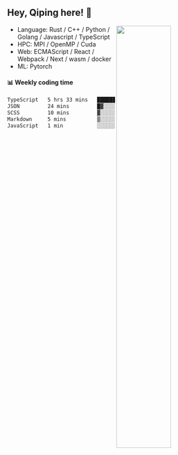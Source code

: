 

## Hey, Qiping here! :wave:

[<img align="right" width="50%" src="https://github-readme-stats.vercel.app/api?username=ppppqp&theme=dark&show_icons=true">](https://metrics.lecoq.io/ppppqp?template=classic)



-   Language: Rust / C++ / Python / Golang / Javascript / TypeScript
-   HPC: MPI / OpenMP / Cuda
-   Web: ECMAScript / React / Webpack / Next / wasm / docker
-   ML: Pytorch



#### :bar_chart: Weekly coding time

<!--START_SECTION:waka-->

```txt
TypeScript   5 hrs 33 mins   ██████████████████████▒░░   88.78 %
JSON         24 mins         █▓░░░░░░░░░░░░░░░░░░░░░░░   06.50 %
SCSS         10 mins         ▓░░░░░░░░░░░░░░░░░░░░░░░░   02.85 %
Markdown     5 mins          ▒░░░░░░░░░░░░░░░░░░░░░░░░   01.36 %
JavaScript   1 min           ░░░░░░░░░░░░░░░░░░░░░░░░░   00.46 %
```

<!--END_SECTION:waka-->

